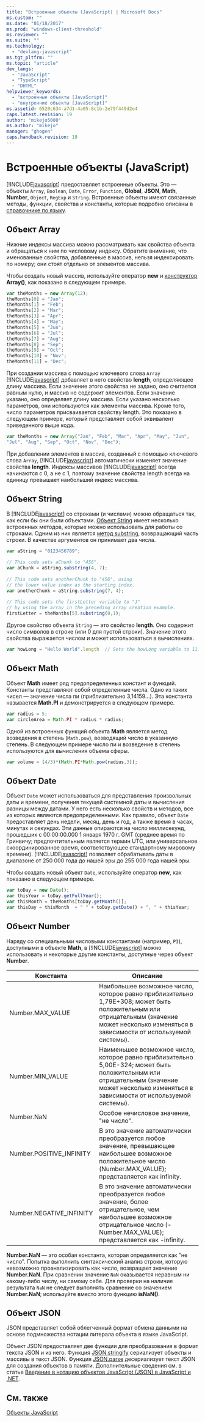 ```yaml
---
title: "Встроенные объекты (JavaScript) | Microsoft Docs"
ms.custom: ""
ms.date: "01/18/2017"
ms.prod: "windows-client-threshold"
ms.reviewer: ""
ms.suite: ""
ms.technology: 
  - "devlang-javascript"
ms.tgt_pltfrm: ""
ms.topic: "article"
dev_langs: 
  - "JavaScript"
  - "TypeScript"
  - "DHTML"
helpviewer_keywords: 
  - "встроенные объекты [JavaScript]"
  - "внутренние объекты [JavaScript]"
ms.assetid: 6520c634-a7d1-4a05-8c1b-2e79f449d2e4
caps.latest.revision: 19
author: "mikejo5000"
ms.author: "mikejo"
manager: "ghogen"
caps.handback.revision: 19
---
```

# Встроенные объекты (JavaScript)
[!INCLUDE[javascript](../javascript/includes/javascript-md.md)] предоставляет встроенные объекты.  Это — объекты `Array`, `Boolean`, `Date`, `Error`, `Function`, **Global**, **JSON**, **Math**, **Number**, `Object`, `RegExp` и `String`.  Встроенные объекты имеют связанные методы, функции, свойства и константы, которые подробно описаны в [справочнике по языку](../javascript/reference/javascript-reference.md).  
  
## Объект Array  
 Нижние индексы массива можно рассматривать как свойства объекта и обращаться к ним по числовому индексу.  Обратите внимание, что именованные свойства, добавленные в массив, нельзя индексировать по номеру; они стоят отдельно от элементов массива.  
  
 Чтобы создать новый массив, используйте оператор **new** и [конструктор](../javascript/reference/constructor-property-object-javascript.md) **Array\(\)**, как показано в следующем примере.  
  
```javascript  
var theMonths = new Array(12);  
theMonths[0] = "Jan";  
theMonths[1] = "Feb";  
theMonths[2] = "Mar";  
theMonths[3] = "Apr";  
theMonths[4] = "May";  
theMonths[5] = "Jun";  
theMonths[6] = "Jul";  
theMonths[7] = "Aug";  
theMonths[8] = "Sep";  
theMonths[9] = "Oct";  
theMonths[10] = "Nov";  
theMonths[11] = "Dec";  
```  
  
 При создании массива с помощью ключевого слова `Array` [!INCLUDE[javascript](../javascript/includes/javascript-md.md)] добавляет в него свойство **length**, определяющее длину массива.  Если значение этого свойства не задано, оно считается равным нулю, и массив не содержит элементов.  Если значение указано, оно определяет длину массива.  Если указано несколько параметров, они используются как элементы массива.  Кроме того, число параметров присваивается свойству length. Это показано в следующем примере, который представляет собой эквивалент приведенного выше кода.  
  
```javascript  
var theMonths = new Array("Jan", "Feb", "Mar", "Apr", "May", "Jun",   
"Jul", "Aug", "Sep", "Oct", "Nov", "Dec");  
```  
  
 При добавлении элементов в массив, созданный с помощью ключевого слова `Array`, [!INCLUDE[javascript](../javascript/includes/javascript-md.md)] автоматически изменяет значение свойства **length**.  Индексы массивов [!INCLUDE[javascript](../javascript/includes/javascript-md.md)] всегда начинаются с 0, а не с 1, поэтому значение свойства length всегда на единицу превышает наибольший индекс массива.  
  
## Объект String  
 В [!INCLUDE[javascript](../javascript/includes/javascript-md.md)] со строками \(и числами\) можно обращаться так, как если бы они были объектами.  [Объект String](../javascript/reference/string-object-javascript.md) имеет несколько встроенных методов, которые можно использовать для работы со строками.  Одним из них является [метод substring](../javascript/reference/substring-method-string-javascript.md), возвращающий часть строки.  В качестве аргументов он принимает два числа.  
  
```javascript  
var aString = "0123456789";  
  
// This code sets aChunk to "456".  
var aChunk = aString.substring(4, 7);  
  
// This code sets anotherChunk to "456", using  
// the lower value index as the starting index.  
var anotherChunk = aString.substring(7, 4);  
  
// This code sets the firstLetter variable to "J"  
// by using the array in the preceding array creation example.  
firstLetter = theMonths[5].substring(0,1);  
```  
  
 Другое свойство объекта `String` — это свойство **length**.  Оно содержит число символов в строке \(или 0 для пустой строки\).  Значение этого свойства выражается числом и может использоваться в вычислениях.  
  
```javascript  
var howLong = "Hello World".length  // Sets the howLong variable to 11.  
```  
  
## Объект Math  
 Объект **Math** имеет ряд предопределенных констант и функций.  Константы представляют собой определенные числа.  Одно из таких чисел — значение числа пи \(приблизительно 3,14159...\).  Эта константа называется **Math.PI** и демонстрируется в следующем примере.  
  
```javascript  
var radius = 5;  
var circleArea = Math.PI * radius * radius;  
```  
  
 Одной из встроенных функций объекта **Math** является метод возведения в степень \(`Math.pow`\), возводящий число в указанную степень.  В следующем примере число пи и возведение в степень используются для вычисления объема сферы.  
  
```javascript  
var volume = (4/3)*(Math.PI*Math.pow(radius,3));  
```  
  
## Объект Date  
 Объект `Date` может использоваться для представления произвольных даты и времени, получения текущей системной даты и вычисления разницы между датами.  У него есть несколько свойств и методов, все из которых являются предопределенными.  Как правило, объект `Date` предоставляет день недели, месяц, день и год, а также время в часах, минутах и секундах.  Эти данные опираются на число миллисекунд, прошедших с 00:00:00.000 1 января 1970 г. GMT \(среднее время по Гринвичу; предпочтительным является термин UTC, или универсальное скоординированное время, соответствующее стандартному мировому времени\).  [!INCLUDE[javascript](../javascript/includes/javascript-md.md)] позволяет обрабатывать даты в диапазоне от 250 000 года до нашей эры  до 255 000 года нашей эры.  
  
 Чтобы создать новый объект `Date`, используйте оператор **new**, как показано в следующем примере.  
  
```javascript  
var toDay = new Date();    
var thisYear = toDay.getFullYear();  
var thisMonth = theMonths[toDay.getMonth()];  
var thisDay = thisMonth  + " " + toDay.getDate() + ", " + thisYear;  
```  
  
## Объект Number  
 Наряду со специальными числовыми константами \(например, `PI`\), доступными в объекте **Math**, в [!INCLUDE[javascript](../javascript/includes/javascript-md.md)] можно использовать и некоторые другие константы, доступные через объект **Number**.  
  
|Константа|Описание|  
|---------------|--------------|  
|Number.MAX\_VALUE|Наибольшее возможное число, которое равно приблизительно 1,79E\+308; может быть положительным или отрицательным  \(значение может несколько изменяться в зависимости от используемой системы\).|  
|Number.MIN\_VALUE|Наименьшее возможное число, которое равно приблизительно 5,00E\-324; может быть положительным или отрицательным  \(значение может несколько изменяться в зависимости от используемой системы\).|  
|Number.NaN|Особое нечисловое значение, "не число".|  
|Number.POSITIVE\_INFINITY|В это значение автоматически преобразуется любое значение, превышающее наибольшее возможное положительное число \(Number.MAX\_VALUE\); представляется как infinity.|  
|Number.NEGATIVE\_INFINITY|В это значение автоматически преобразуется любое значение, более отрицательное, чем наибольшее возможное отрицательное число \(\-Number.MAX\_VALUE\); представляется как \-infinity.|  
  
 **Number.NaN** — это особая константа, которая определяется как "не число". Попытка выполнить синтаксический анализ строки, которую невозможно проанализировать как число, возвращает значение **Number.NaN**.  При сравнении значение `NaN` оказывается неравным ни какому\-либо числу, ни самому себе.  Для проверки на наличие результата `NaN` не следует выполнять сравнение со значением **Number.NaN**; используйте вместо этого функцию **isNaN\(\)**.  
  
## Объект JSON  
 JSON представляет собой облегченный формат обмена данными на основе подмножества нотации литерала объекта в языке JavaScript.  
  
 Объект JSON предоставляет две функции для преобразования в формат текста JSON и из него.  Функция [JSON.stringify](../javascript/reference/json-stringify-function-javascript.md) сериализует объекты и массивы в текст JSON.  Функция [JSON.parse](../javascript/reference/json-parse-function-javascript.md) десериализует текст JSON для создания объектов в памяти.  Дополнительные сведения см. в статье [Введение в нотацию объектов JavaScript \(JSON\) в JavaScript и .NET](http://go.microsoft.com/fwlink/?LinkId=124098).  
  
## См. также  
 [Объекты JavaScript](../javascript/reference/javascript-objects.md)